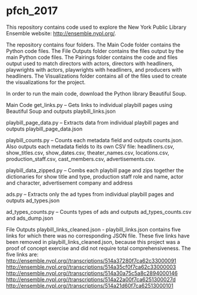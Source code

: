 # pfch_2017

This repository contains code used to explore the New York Public Library Ensemble website: http://ensemble.nypl.org/.

The repository contains four folders. The Main Code folder contains the Python code files. The File Outputs folder contains the files output by the main Python code files. The Pairings folder contains the code and files output used to match directors with actors, directors with headliners, playwrights with actors, playwrights with headliners, and producers with headliners. The Visualizations folder contains all of the files used to create the visualizations for the project.

In order to run the main code, download the Python library Beautiful Soup.

Main Code
get_links.py – Gets links to individual playbill pages using Beautiful Soup and outputs playbill_links.json

playbill_page_data.py – Extracts data from individual playbill pages and outputs playbill_page_data.json

playbill_counts.py – Counts each metadata field and outputs counts.json. Also outputs each metadata fields to its own CSV file: headliners.csv, show_titles.csv, show_dates.csv, theater_names.csv, locations.csv, production_staff.csv, cast_members.csv, advertisements.csv.

playbill_data_zipped.py – Combs each playbill page and zips together the dictionaries for show title and type, production staff role and name, actor and character, advertisement company and address

ads.py – Extracts only the ad types from individual playbill pages and outputs ad_types.json

ad_types_counts.py – Counts types of ads and outputs ad_types_counts.csv and ads_dump.json

File Outputs
playbill_links_cleaned.json - playbill_links.json contains five links for which there was no corresponding JSON file. These five links have been removed in playbill_links_cleaned.json, because this project was a proof of concept exercise and did not require total comprehensiveness. The five links are: http://ensemble.nypl.org//transcriptions/514a37280f7ca62c33000091
http://ensemble.nypl.org//transcriptions/514a35cf0f7ca62c33000003
http://ensemble.nypl.org//transcriptions/514a30a75c5a8c2894000146
http://ensemble.nypl.org//transcriptions/514a22a00f7ca6251300027d
http://ensemble.nypl.org//transcriptions/514a21d60f7ca62513000101

